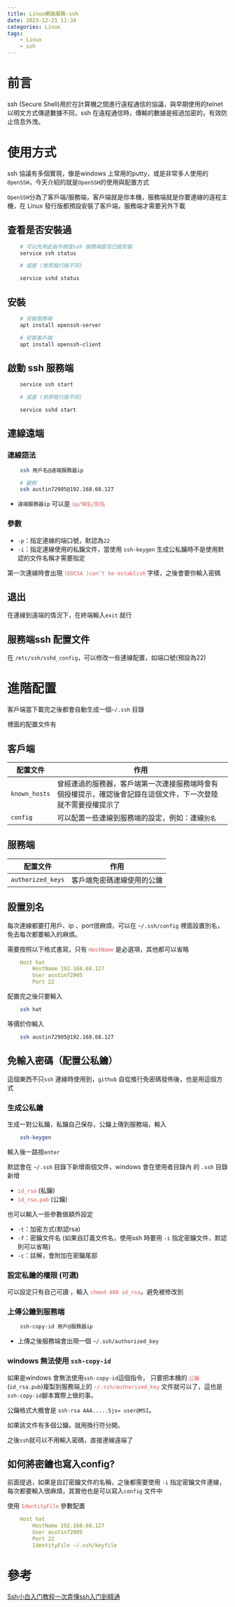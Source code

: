 ```yaml
---
title: Linux網路服務-ssh
date: 2023-12-21 11:34
categories: Linux
tags:
    - Linux
    - ssh
---
```


# 前言

ssh (Secure Shell)用於在計算機之間進行遠程通信的協議，與早期使用的telnet 以明文方式傳遞數據不同，ssh 在遠程通信時，傳輸的數據是經過加密的，有效防止信息外洩。


# 使用方式

ssh 協議有多個實現，像是windows 上常用的putty，或是非常多人使用的`OpenSSH`，今天介紹的就是`OpenSSH`的使用與配置方式

`OpenSSH`分為了客戶端/服務端，客戶端就是你本機，服務端就是你要連線的遠程主機，在 Linux 發行版都預設安裝了客戶端，服務端才需要另外下載

## 查看是否安裝過
``` bash
    # 可以先用此指令檢查ssh 服務端是否已經安裝 
    service ssh status

    # 或是 (依照發行版不同)

    service sshd status
```

## 安裝
``` bash
    # 安裝服務端
    apt install openssh-server

    # 安裝客戶端
    apt install openssh-client
```

## 啟動 ssh 服務端
``` bash 
    service ssh start

    # 或是 (依照發行版不同)

    service sshd start
```

## 連線遠端

### 連線語法
``` bash
    ssh 用戶名@遠端服務器ip

    # 範例
    ssh austin72905@192.168.68.127
```

* `遠端服務器ip` 可以是 <font color=#EB5757>`ip/域名/別名`</font>



### 參數
* `-p`：指定連線的端口號，默認為`22`
* `-i`：指定連線使用的私鑰文件，當使用 `ssh-keygen` 生成公私鑰時不是使用默認的文件名稱才需要指定



第一次連線時會出現  <font color=#EB5757>`(EDCSA )can’t be establish`</font> 字樣，之後會要你輸入密碼

## 退出
在連線到遠端的情況下，在終端輸入`exit` 就行

## 服務端ssh 配置文件

在 `/etc/ssh/sshd_config`，可以修改一些連線配置，如端口號(預設為22)

# 進階配置

客戶端當下載完之後都會自動生成一個`~/.ssh` 目錄

裡面的配置文件有

## 客戶端

| 配置文件 | 作用 |
| ---- |   ----   |
| `known_hosts` | 曾經連過的服務器，客戶端第一次連接服務端時會有個授權提示，確認後會記錄在這個文件，下一次登陸就不需要授權提示了 |
| `config` | 可以配置一些連線到服務端的設定，例如：連線`別名` |

## 服務端

| 配置文件 | 作用 |
| ---- |   ----   |
| `authorized_keys` | 客戶端免密碼連線使用的公鑰 |

## 設置別名

每次連線都要打用戶、ip 、port很麻煩，可以在 `~/.ssh/config` 裡面設置別名，免去每次都要輸入的麻煩。


需要按照以下格式書寫，只有 <font color=#EB5757>`HostName`</font> 是必選項，其他都可以省略

``` yml
    Host hat
        HostName 192.168.68.127
        User austin72905
        Port 22
```

配置完之後只要輸入
``` bash
    ssh hat
```

等價於你輸入
``` bash
    ssh austin72905@192.168.68.127
```

## 免輸入密碼（配置公私鑰）

這個東西不只`ssh` 連線時使用到，`github` 自從推行免密碼發佈後，也是用這個方式


### 生成公私鑰

生成一對公私鑰，私鑰自己保存，公鑰上傳到服務端，輸入
``` bash
    ssh-keygen
```

輸入後一路按`enter`

默認會在 `~/.ssh` 目錄下新增兩個文件，windows 會在使用者目錄內 的 `.ssh` 目錄 新增

* <font color=#EB5757>`id_rsa`</font>  (私鑰)
* <font color=#EB5757>`id_rsa.pub`</font> (公鑰)

也可以輸入一些參數做額外設定

* `-t`：加密方式(默認rsa)
* `-f`：密鑰文件名  (如果自訂義文件名，使用ssh 時要用 `-i` 指定密鑰文件，默認則可以省略)
* `-c`：註解，會附加在密鑰尾部


### 設定私鑰的權限 (可選)
可以設定只有自己可讀 ，輸入 <font color=#EB5757>`chmod 400 id_rsa`</font>，避免被修改到

### 上傳公鑰到服務端
``` bash
    ssh-copy-id 用戶@服務器ip
```

* 上傳之後服務端會出現一個 `~/.ssh/authorized_key`


###  windows 無法使用 `ssh-copy-id`

如果是windows 會無法使用`ssh-copy-id`這個指令，
只要把本機的 <font color=#EB5757>`公鑰`</font> (`id_rsa.pub`)複製到服務端上的 <font color=#EB5757>`~/.ssh/authorized_key`</font> 文件就可以了，這也是`ssh-copy-id`腳本實際上做的事。

公鑰格式大概會是 `ssh-rsa AAA.....5js= user@MSI`。

如果該文件有多個公鑰，就用換行符分開。

之後`ssh`就可以不用輸入密碼，直接連線遠端了

## 如何將密鑰也寫入config?

前面提過，如果是自訂密鑰文件的名稱，之後都需要使用 `-i` 指定密鑰文件連線，每次都要輸入很麻煩，其實他也是可以寫入`config` 文件中

使用 <font color=#EB5757>`IdentityFile`</font> 參數配置

``` yml
    Host hat
        HostName 192.168.68.127
        User austin72905
        Port 22
        IdentityFile ~/.ssh/keyfile
```

# 參考
[Ssh小白入门教程一次弄懂ssh入门到精通](https://a-nomad.com/ssh)